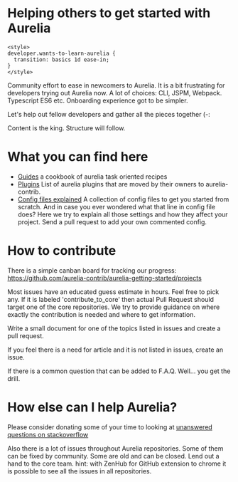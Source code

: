 # Helping others to get started with Aurelia

```
<style>
developer.wants-to-learn-aurelia {
  transition: basics 1d ease-in;
}
</style>
```

Community effort to ease in newcomers to Aurelia.
It is a bit frustrating for developers trying out Aurelia now.
A lot of choices: CLI, JSPM, Webpack. Typescript ES6 etc.
Onboarding experience got to be simpler.

Let's help out fellow developers and gather all the pieces together (-:

Content is the king.
Structure will follow.


# What you can find here

* [Guides](guides) a cookbook of aurelia task oriented recipes
* [Plugins](plugins.md) List of aurelia plugins that are moved by their owners to aurelia-contrib.
* [Config files explained](config-files) A collection of config files to get you started from scratch. And in case you ever wondered what that line in config file does? Here we try to explain all those settings and how they affect your project. Send a pull request to add your own commented config.


# How to contribute
There is a simple canban board for tracking our progress:
https://github.com/aurelia-contrib/aurelia-getting-started/projects

Most issues have an educated guess estimate in hours. Feel free to pick any.
If it is labeled 'contribute_to_core' then actual Pull Request should target one of the core repositories.
We try to provide guidance on where exactly the contribution is needed and where to get information.


Write a small document for one of the topics listed in issues and create a pull request.

If you feel there is a need for article and it is not listed in issues, create an issue.

If there is a common question that can be added to F.A.Q. Well... you get the drill.

# How else can I help Aurelia?

Please consider donating some of your time to looking at [unanswered questions on stackoverflow](https://stackoverflow.com/unanswered/tagged/aurelia)

Also there is a lot of issues throughout Aurelia repositories. 
Some of them can be fixed by community. Some are old and can be closed.
Lend out a hand to the core team.
hint: with ZenHub for GitHub extension to chrome it is possible to see all the issues in all repositories. 

